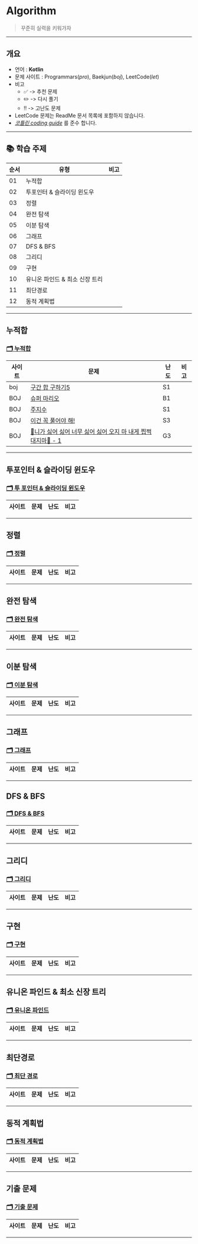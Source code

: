 # Algorithm
> 꾸준히 실력을 키워가자
---

## 개요
* 언어 : **Kotlin**
* 문제 사이트 : Programmars(_pro_), Baekjun(_boj_), LeetCode(_let_)
* 비고
  * ✅ -> 추천 문제  
  * ✏️ -> 다시 풀기
  * ‼️ -> 고난도 문제    
* LeetCode 문제는 ReadMe 문서 목록에 포함하지 않습니다.
* _[코틀린 coding guide](https://kotlinlang.org/docs/coding-conventions.html)_ 를 준수 합니다.

---

## 📚 학습 주제

|순서|유형|비고|
|--|--|--|
|01|누적합| |
|02|투포인터 & 슬라이딩 윈도우| |
|03|정렬| |
|04|완전 탐색| |
|05|이분 탐색| |
|06|그래프| |
|07|DFS & BFS| |
|08|그리디| |
|09|구현| |
|10|유니온 파인드 & 최소 신장 트리| |
|11|최단경로| |
|12|동적 계획법| |

---

## 누적합
### [🗂 누적합](./Baekjun_Programmars/PrefixSum)
|사이트|문제|난도|비고|
|--|--|--|--|
|boj|[구간 합 구하기5](https://www.acmicpc.net/problem/11660)|S1||
|BOJ|[슈퍼 마리오](https://www.acmicpc.net/problem/2851)|B1| |
|BOJ|[주지수](https://www.acmicpc.net/problem/15724)|S1| |
|BOJ|[이건 꼭 풀어야 해!](https://www.acmicpc.net/problem/17390)|S3| |
|BOJ|[🎵니가 싫어 싫어 너무 싫어 싫어 오지 마 내게 찝쩍대지마🎵 - 1](https://www.acmicpc.net/problem/20440)|G3| |

---

## 투포인터 & 슬라이딩 윈도우
### [🗂 투 포인터 & 슬라이딩 윈도우](./Baekjun_Programmars/TwoPointer)
|사이트|문제|난도|비고|
|--|--|--|--|

---

## 정렬
### [🗂 정렬](./Baekjun_Programmars/Sort)
|사이트|문제|난도|비고|
|--|--|--|--|

---

## 완전 탐색
### [🗂 완전 탐색](./Baekjun_Programmars/BruteForce/)
|사이트|문제|난도|비고|
|--|--|--|--|

---

## 이분 탐색
### [🗂 이분 탐색](./Baekjun_Programmars/BinarySearch/)
|사이트|문제|난도|비고|
|--|--|--|--|

---

## 그래프
### [🗂 그래프](./Baekjun_Programmars/Graph)
|사이트|문제|난도|비고|
|--|--|--|--|

---

## DFS & BFS
### [🗂 DFS & BFS](./Baekjun_Programmars/DFSBFS/)
|사이트|문제|난도|비고|
|--|--|--|--|

---

## 그리디
### [🗂 그리디](./Baekjun_Programmars/Greedy)
|사이트|문제|난도|비고|
|--|--|--|--|

---

## 구현
### [🗂 구현](./Baekjun_Programmars/Avatar/)
|사이트|문제|난도|비고|
|--|--|--|--|

---

## 유니온 파인드 & 최소 신장 트리
### [🗂 유니온 파인드](./Baekjun_Programmars/UnionFind/)
|사이트|문제|난도|비고|
|--|--|--|--|

---


## 최단경로
### [🗂 최단 경로](./Baekjun_Programmars/ShortestPath/)
|사이트|문제|난도|비고|
|--|--|--|--|

---

## 동적 계획법
### [🗂 동적 계획법](./Baekjun_Programmars/DP)
|사이트|문제|난도|비고|
|--|--|--|--|

---

## 기출 문제
### [🗂 기출 문제](./Baekjun_Programmars/Past)
|사이트|문제|난도|비고|
|--|--|--|--|

---

